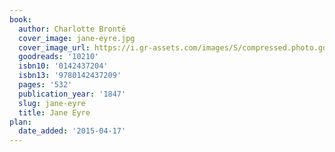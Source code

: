 ```yaml
---
book:
  author: Charlotte Brontë
  cover_image: jane-eyre.jpg
  cover_image_url: https://i.gr-assets.com/images/S/compressed.photo.goodreads.com/books/1557343311l/10210._SX98_.jpg
  goodreads: '10210'
  isbn10: '0142437204'
  isbn13: '9780142437209'
  pages: '532'
  publication_year: '1847'
  slug: jane-eyre
  title: Jane Eyre
plan:
  date_added: '2015-04-17'
---
```

